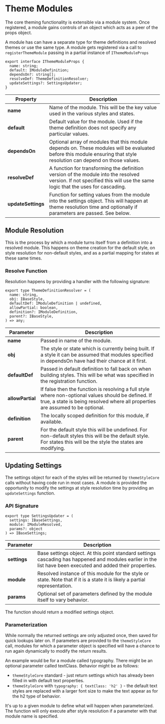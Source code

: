 # Theme Modules

The core theming functionality is extensible via a module system.  Once registered, a module gains controls of an object which acts as a peer of the props object.

A module has can have a separate type for theme definitions and resolved themes or use the same type.  A module gets registered via a call to `registerThemeModule` passing in a partial instance of `IThemeModuleProps`

    export interface IThemeModuleProps {
      name: string;
      default: IModuleDefinition;
      dependsOn?: string[];
      resolveDef: ThemeDefinitionResolver;
      updateSettings?: SettingsUpdater;
    }

| Property | Description |
| --- | --- |
| __name__ | Name of the module.  This will be the key value used in the various styles and states. |
| __default__ | Default value for the module.  Used if the theme definition does not specify any particular values. |
| __dependsOn__ | Optional array of modules that this module depends on.  These modules will be evaluated before this module ensuring that style resolution can depend on those values. |
| __resolveDef__ | A function for transforming the definition version of the module into the resolved version.  If not specified this will use the same logic that the uses for cascading. |
| __updateSettings__ | Function for setting values from the module into the settings object.  This will happen at theme resolution time and optionally if parameters are passed.  See below. |

## Module Resolution

This is the process by which a module turns itself from a definition into a resolved module.  This happens on theme creation for the default style, on style resolution for non-default styles, and as a partial mapping for states at these same times.

### Resolve Function
Resolution happens by providing a handler with the following signature:

    export type ThemeDefinitionResolver = (
      name: string,
      obj: IBaseStyle,
      defaultDef: IModuleDefinition | undefined,
      allowPartial: boolean,
      definition?: IModuleDefinition,
      parent?: IBaseStyle,
    ) => any;

| Parameter | Description |
| --- | --- |
| __name__ | Passed in name of the module. |
| __obj__ | The style or state which is currently being built.  If a style it can be assumed that modules specified in dependsOn have had their chance at it first.
| __defaultDef__ | Passed in default definition to fall back on when building styles.  This will be what was specified in the registration function.
| __allowPartial__ | If false then the function is resolving a full style where non-optional values should be defined.  If true, a state is being resolved where all properties are assumed to be optional.
| __definition__ | The locally scoped definition for this module, if available.
| __parent__ | For the default style this will be undefined.  For non-default styles this will be the default style.  For states this will be the style the states are modifying.

## Updating Settings

The settings object for each of the styles will be returned by `themeStyleCore` calls without having code run in most cases.  A module is provided the opportunity to modify the settings at style resolution time by providing an `updateSettings` function.

### API Signature

    export type SettingsUpdater = (
      settings: IBaseSettings,
      module: IModuleResolved,
      params?: object
    ) => IBaseSettings;

| Parameter | Description |
| --- | --- |
| __settings__ | Base settings object.  At this point standard settings cascading has happened and modules earlier in the list have been executed and added their properties.
| __module__ | Resolved instance of this module for the style or state.  Note that if it is a state it is likely a partial representation.
| __params__ | Optional set of parameters defined by the module itself to vary behavior.

The function should return a modified settings object.

### Parameterization

While normally the returned settings are only adjusted once, then saved for quick lookups later on.  If parameters are provided to the `themeStyleCore` call, modules for which a parameter object is specified will have a chance to run again dynamically to modify the return results.

An example would be for a module called typography.  There might be an optional parameter called textClass.  Behavior might be as follows:
* `themeStyleCore` standard - just return settings which has already been filled in with default text properties.
* `themeStyleCore` with `typography: { textClass: 'h2' }` - the default text styles are replaced with a larger font size to make the text appear as for the h2 type of behavior.

It's up to a given module to define what will happen when parameterized.  The function will only execute after style resolution if a parameter with that module name is specified.

